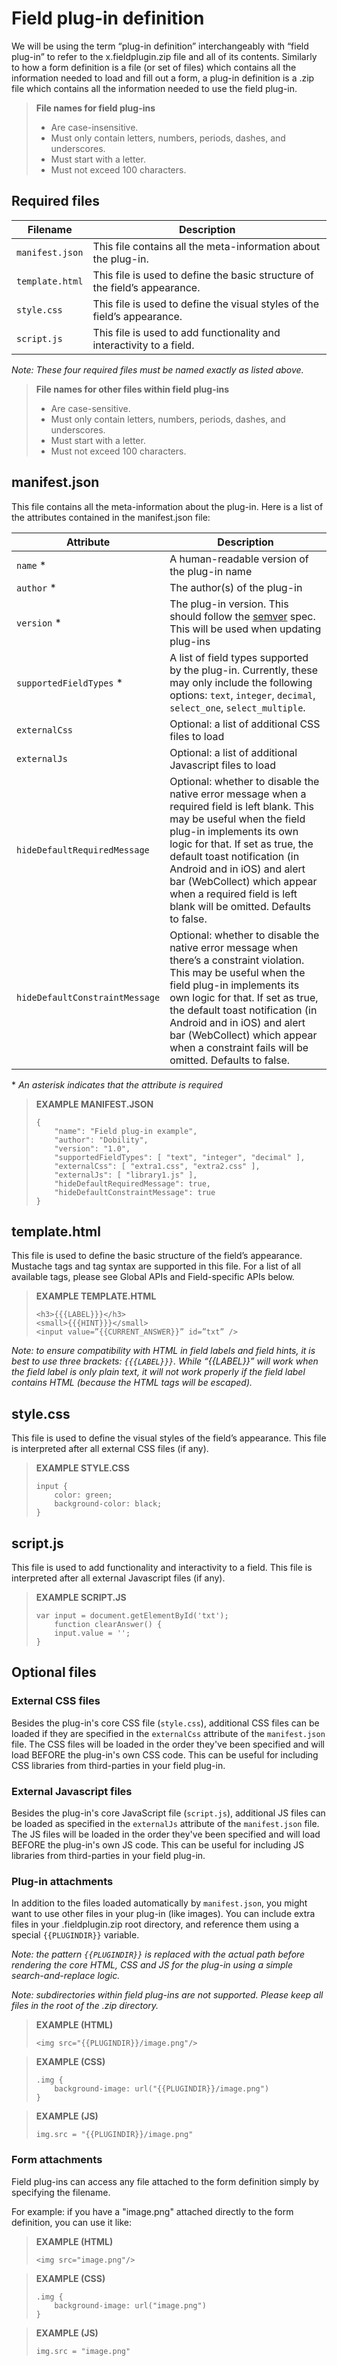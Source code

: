 # Field plug-in definition

We will be using the term “plug-in definition” interchangeably with “field plug-in” to refer to the x.fieldplugin.zip file and all of its contents. Similarly to how a form definition is a file (or set of files) which contains all the information needed to load and fill out a form, a plug-in definition is a .zip file which contains all the information needed to use the field plug-in.

> **File names for field plug-ins**
>
> * Are case-insensitive.
> * Must only contain letters, numbers, periods, dashes, and underscores.
> * Must start with a letter.
> * Must not exceed 100 characters.

## Required files

| Filename | Description |
| ---- | ----|
| `manifest.json` | This file contains all the meta-information about the plug-in. |
| `template.html` | This file is used to define the basic structure of the field’s appearance. |
| `style.css` | This file is used to define the visual styles of the field’s appearance. |
| `script.js` | This file is used to add functionality and interactivity to a field. |

*Note: These four required files must be named exactly as listed above.*

> **File names for other files within field plug-ins**
>
> * Are case-sensitive.
> * Must only contain letters, numbers, periods, dashes, and underscores.
> * Must start with a letter.
> * Must not exceed 100 characters.

## manifest.json

This file contains all the meta-information about the plug-in. Here is a list of the attributes contained in the manifest.json file:

| Attribute | Description |
| ------------- |------------- |
| `name` * | A human-readable version of the plug-in name |
| `author` * | The author(s) of the plug-in |
| `version` * | The plug-in version. This should follow the [semver](https://semver.org/) spec. This will be used when updating plug-ins |
| `supportedFieldTypes` * | A list of field types supported by the plug-in. Currently, these may only include the following options: `text`, `integer`, `decimal`, `select_one`, `select_multiple`. |
| `externalCss` | Optional: a list of additional CSS files to load |
| `externalJs` | Optional: a list of additional Javascript files to load |
| `hideDefaultRequiredMessage` | Optional: whether to disable the native error message when a required field is left blank. This may be useful when the field plug-in implements its own logic for that. If set as true, the default toast notification (in Android and in iOS) and alert bar (WebCollect) which appear when a required field is left blank will be omitted. Defaults to false. |
| `hideDefaultConstraintMessage` | Optional: whether to disable the native error message when there’s a constraint violation. This may be useful when the field plug-in implements its own logic for that. If set as true, the default toast notification (in Android and in iOS) and alert bar (WebCollect) which appear when a constraint fails will be omitted. Defaults to false. |

\* *An asterisk indicates that the attribute is required*

> **EXAMPLE MANIFEST.JSON**  
>
>     {
>         "name": "Field plug-in example",
>         "author": "Dobility",
>         "version": "1.0",
>         "supportedFieldTypes": [ "text", "integer", "decimal" ],
>         "externalCss": [ "extra1.css", "extra2.css" ],
>         "externalJs": [ "library1.js" ],
>         "hideDefaultRequiredMessage": true,
>         "hideDefaultConstraintMessage": true
>     }

## template.html

This file is used to define the basic structure of the field’s appearance. Mustache tags and tag syntax are supported in this file. For a list of all available tags, please see Global APIs and Field-specific APIs below.

> **EXAMPLE TEMPLATE.HTML**  
>
>     <h3>{{{LABEL}}}</h3>
>     <small>{{{HINT}}}</small>
>     <input value=”{{CURRENT_ANSWER}}” id=”txt” />

*Note: to ensure compatibility with HTML in field labels and field hints, it is best to use three brackets: `{{{LABEL}}}`. While “{{LABEL}}” will work when the field label is only plain text, it will not work properly if the field label contains HTML (because the HTML tags will be escaped).*

## style.css

This file is used to define the visual styles of the field’s appearance. This file is interpreted after all external CSS files (if any).

> **EXAMPLE STYLE.CSS**
>
>     input {
>         color: green;
>         background-color: black;
>     }

## script.js

This file is used to add functionality and interactivity to a field. This file is interpreted after all external Javascript files (if any).

> **EXAMPLE SCRIPT.JS**
>
>     var input = document.getElementById('txt');
>         function clearAnswer() {
>         input.value = '';
>     }

## Optional files

### External CSS files

Besides the plug-in's core CSS file (`style.css`), additional CSS files can be loaded if they are specified in the `externalCss` attribute of the `manifest.json` file. The CSS files will be loaded in the order they've been specified and will load BEFORE the plug-in's own CSS code. This can be useful for including CSS libraries from third-parties in your field plug-in.

### External Javascript files

Besides the plug-in's core JavaScript file (`script.js`), additional JS files can be loaded as specified in the `externalJs` attribute of the `manifest.json` file. The JS files will be loaded in the order they've been specified and will load BEFORE the plug-in's own JS code. This can be useful for including JS libraries from third-parties in your field plug-in.

### Plug-in attachments

In addition to the files loaded automatically by `manifest.json`, you might want to use other files in your plug-in (like images). You can include extra files in your .fieldplugin.zip root directory, and reference them using a special `{{PLUGINDIR}}` variable.

*Note: the pattern `{{PLUGINDIR}}` is replaced with the actual path before rendering the core HTML, CSS and JS for the plug-in using a simple search-and-replace logic.*

*Note: subdirectories within field plug-ins are not supported. Please keep all files in the root of the .zip directory.*

> **EXAMPLE (HTML)**
>
>     <img src="{{PLUGINDIR}}/image.png"/> 

> **EXAMPLE (CSS)**
>
>     .img {
>         background-image: url("{{PLUGINDIR}}/image.png")
>     }

> **EXAMPLE (JS)**
>
>     img.src = "{{PLUGINDIR}}/image.png"

### Form attachments

Field plug-ins can access any file attached to the form definition simply by specifying the filename.

For example: if you have a "image.png" attached directly to the form definition, you can use it like:

> **EXAMPLE (HTML)**
>
>     <img src="image.png"/> 

> **EXAMPLE (CSS)**
>
>     .img {
>         background-image: url("image.png")
>     }

> **EXAMPLE (JS)**
>
>     img.src = "image.png"